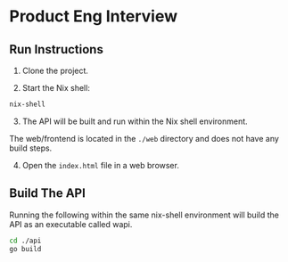 # Product Eng Interview

## Run Instructions

1. Clone the project.

2. Start the Nix shell:

```sh
nix-shell
```

3. The API will be built and run within the Nix shell environment.

The web/frontend is located in the `./web` directory and does not have any build steps.

4. Open the `index.html` file in a web browser.

## Build The API
Running the following within the same nix-shell environment will build the API as an executable called wapi.

```sh
cd ./api 
go build
 ```
